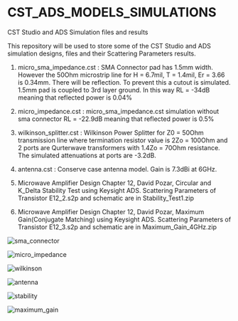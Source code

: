 # CST_ADS_MODELS_SIMULATIONS

CST Studio and ADS Simulation files and results

This repository will be used to store some of the CST Studio and ADS simulation designs, files and their Scattering Parameters results.

1. micro_sma_impedance.cst : 
  SMA Connector pad has 1.5mm width. However the 50Ohm microstrip line for H = 6.7mil, T = 1.4mil, Er = 3.66 is 0.34mm. There   will be reflection. To prevent this a cutout is simulated. 1.5mm pad is coupled to 3rd layer ground. In this way RL =         -34dB meaning that reflected power is 0.04%

2. micro_impedance.cst : 
  micro_sma_impedance.cst simulation without sma connector RL = -22.9dB meaning that reflected power is 0.5%
  
3. wilkinson_splitter.cst : 
  Wilkinson Power Splitter for Z0 = 50Ohm transmission line where termination resistor value is 2Zo = 100Ohm and 2 ports are     Qurterwave transformers with 1.4Zo = 70Ohm resistance. The simulated attenuations at ports are -3.2dB.

4. antenna.cst : 
  Conserve case antenna model. Gain is 7.3dBi at 6GHz.
  
5. Microwave Amplifier Design Chapter 12, David Pozar, Circular and K_Delta Stability Test using Keysight ADS. Scattering Parameters of Transistor E12_2.s2p and schematic are in Stability_Test1.zip
  
6. Microwave Amplifier Design Chapter 12, David Pozar, Maximum Gain(Conjugate Matching) using Keysight ADS. Scattering Parameters of Transistor E12_3.s2p and schematic are in Maximum_Gain_4GHz.zip
  
![sma_connector](https://user-images.githubusercontent.com/61315249/82730757-d363fa80-9d0a-11ea-9adc-0c520f208fa2.png)

![micro_impedance](https://user-images.githubusercontent.com/61315249/82730844-5be29b00-9d0b-11ea-97d6-a1ac47084fc5.png)

![wilkinson](https://user-images.githubusercontent.com/61315249/82731048-d233cd00-9d0c-11ea-9aa6-ca4716847868.png)

![antenna](https://user-images.githubusercontent.com/61315249/82731095-1f17a380-9d0d-11ea-95bb-4091ee4e54d1.png)

![stability](https://user-images.githubusercontent.com/61315249/82730664-00fc7400-9d0a-11ea-8ad4-b188a123ad76.png)

![maximum_gain](https://user-images.githubusercontent.com/61315249/82808954-b27ae100-9e93-11ea-82d7-16f5bb110c3f.png)

